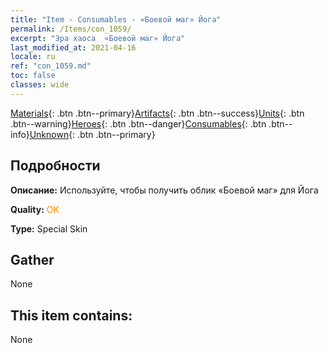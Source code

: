 ```yaml
---
title: "Item - Consumables - «Боевой маг» Йога"
permalink: /Items/con_1059/
excerpt: "Эра хаоса  «Боевой маг» Йога"
last_modified_at: 2021-04-16
locale: ru
ref: "con_1059.md"
toc: false
classes: wide
---
```

 [Materials](/ru/Items/){: .btn .btn--primary}[Artifacts](/ru/Items/Artifacts/){: .btn .btn--success}[Units](/ru/Items/Units/){: .btn .btn--warning}[Heroes](/ru/Items/Heroes/){: .btn .btn--danger}[Consumables](/ru/Items/Consumables/){: .btn .btn--info}[Unknown](/ru/Items/Unknown/){: .btn .btn--primary}

## Подробности
 **Описание:** Используйте, чтобы получить облик «Боевой маг» для Йога

 **Quality:** <span style="color: #FF8C00">OK</span>

 **Type:** Special Skin

## Gather

  None

## This item contains:

  None

